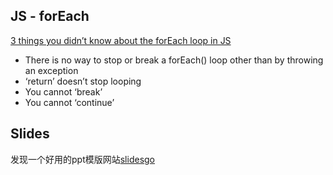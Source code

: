 ## JS - forEach
[3 things you didn’t know about the forEach loop in JS](https://medium.com/front-end-weekly/3-things-you-didnt-know-about-the-foreach-loop-in-js-ff02cec465b1)
- There is no way to stop or break a forEach() loop other than by throwing an exception
- ‘return’ doesn’t stop looping
- You cannot ‘break’
- You cannot ‘continue’

## Slides
发现一个好用的ppt模版网站[slidesgo](https://slidesgo.com/)
